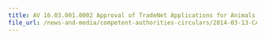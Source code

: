 ```yaml
---
title: AV 16.03.001.0002 Approval of TradeNet Applications for Animals, Animal Products , Animal Feed and Veterinary Biologics at AVA Headquarters 
file_url: /news-and-media/competent-authorities-circulars/2014-03-13-CA3.pdf
---
```

